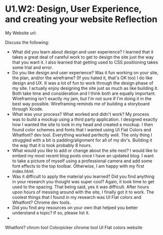 # U1.W2: Design, User Experience, and creating your website Reflection

My Website url: <!-- Website URL here (remove comment) -->

Discuss the following:
* What did you learn about design and user experience? I learned that it takes a great deal of careful work to get to design the site just the way that you want it.  I also learned that getting used to CSS positioning takes some trial and error.  
* Do you like design and user experience? Was it fun working on your site, the plan, and/or the wireframe? (If you hated it, that's OK too) I do like design and UX.  It was a lot of fun to work through the design phase of my site.  I actually enjoy designing the site just as much as like building it.  Both take time and consideration and I think both are equally important.  Wireframing isn't exactly my jam, but I'm not sure if I'm doing it in the best way possible.  Wireframing reminds me of building a storyboard through Xcode. 
* What was your process? What worked and didn't work? My process was to build a mockup using a third party application.  I designed exactly how I wanted the site to look in my head and created a mockup.  I then found color schemes and fonts that I wanted using UI Flat Colors and Whatfont? dev tool.  Everything worked perfectly well.  The only thing I struggled with a bit is padding/alignment for all of my div's.  Building it the way that it is took probably 8 hours.  
* What would you like to add or change about the site next? I would like to embed my most recent blog posts once I have an updated blog.  I want to take a picture of myself using a professional camera and add some font effects to the top toolbar.  Otherwise, I am happy with my first index.html. 
* Was it difficult to apply the material you learned? Did you find anything in your research you thought was super cool? Again, it took time to get used to the spacing.  That being said, yes it was difficult.  After hours upon hours of messing around with the site, I finally got it to work.  The coolest things that I found in my research was UI Flat colors and Whatfont? Chrome dev tools. 
* Did you find any resources on your own that helped you better understand a topic? If so, please list it.
* 
Whatfont? chrom tool 
Colorpicker chrome tool 
UI Flat colors website 
